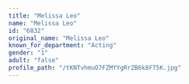 ```yaml
---
title: "Melissa Leo"
name: "Melissa Leo"
id: "6832"
original_name: "Melissa Leo"
known_for_department: "Acting"
gender: "1"
adult: "false"
profile_path: "/tKNTvhmuO7FZMYYgRrZB6k8FT5K.jpg"
---
```

